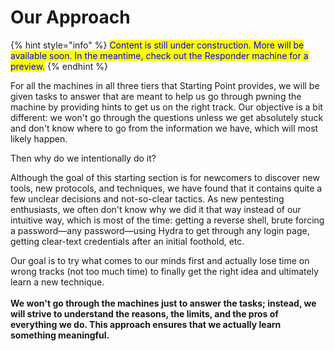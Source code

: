 # Our Approach

{% hint style="info" %}
<mark style="color:blue;">Content is still under construction. More will be available soon. In the meantime, check out the Responder machine for a preview.</mark>
{% endhint %}

For all the machines in all three tiers that Starting Point provides, we will be given tasks to answer that are meant to help us go through pwning the machine by providing hints to get us on the right track. Our objective is a bit different: we won't go through the questions unless we get absolutely stuck and don't know where to go from the information we have, which will most likely happen.

Then why do we intentionally do it?

Although the goal of this starting section is for newcomers to discover new tools, new protocols, and techniques, we have found that it contains quite a few unclear decisions and not-so-clear tactics. As new pentesting enthusiasts, we often don't know why we did it that way instead of our intuitive way, which is most of the time: getting a reverse shell, brute forcing a password—any password—using Hydra to get through any login page, getting clear-text credentials after an initial foothold, etc.

Our goal is to try what comes to our minds first and actually lose time on wrong tracks (not too much time) to finally get the right idea and ultimately learn a new technique.\
\
**We won't go through the machines just to answer the tasks; instead, we will strive to understand the reasons, the limits, and the pros of everything we do. This approach ensures that we actually learn something meaningful.**
